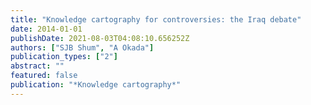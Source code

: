 ```yaml
---
title: "Knowledge cartography for controversies: the Iraq debate"
date: 2014-01-01
publishDate: 2021-08-03T04:08:10.656252Z
authors: ["SJB Shum", "A Okada"]
publication_types: ["2"]
abstract: ""
featured: false
publication: "*Knowledge cartography*"
---
```


